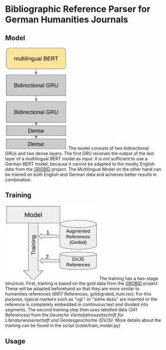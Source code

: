 # Bibliographic Reference Parser for German Humanities Journals
## Model
<img src="misc/model.png" width="200"/>
The model consists of two bidirectional GRUs and two dense layers. The first GRU receives the output of the last layer of a multilingual BERT model as input.
It is not sufficient to use a German BERT model, because it cannot be adapted to the mostly English data from the <a href="https://github.com/kermitt2/grobid">GROBID</a> project. The Multilingual Model on the other hand can be trained on both English and German data and achieves better results in combination.

## Training
<img src="misc/train.png" width="300"/>
The training has a two-stage structure. First, training is based on the gold data from the <a href="https://github.com/kermitt2/grobid">GROBID</a> project. These will be adapted beforehand so that they are more similar to humanities references (6817 References, gold/grobid_hum.tsv). For this purpose, typical markers such as "vgl." or "siehe dazu" are inserted or the reference is completely embedded in continuous text and divided into segments. The second training step then uses labelled data (341 References) from the <i>Deutsche Vierteljahreszeitschrift für Literaturwissenschaft und Geistesgeschichte (DVJS)</i>. More details about the training can be found in the script (code/train_model.py)

## Usage
